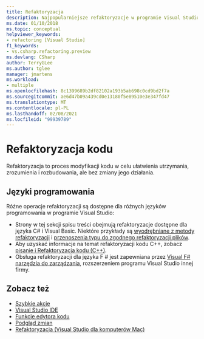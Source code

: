 ```yaml
---
title: Refaktoryzacja
description: Najpopularniejsze refaktoryzacje w programie Visual Studio z opisami i przykładami.
ms.date: 01/10/2018
ms.topic: conceptual
helpviewer_keywords:
- refactoring [Visual Studio]
f1_keywords:
- vs.csharp.refactoring.preview
ms.devlang: CSharp
author: TerryGLee
ms.author: tglee
manager: jmartens
ms.workload:
- multiple
ms.openlocfilehash: 8c1399689b2df82102a193b5ab698c0cd9bd2f7a
ms.sourcegitcommit: ae6d47b09a439cd0e13180f5e89510e3e347fd47
ms.translationtype: MT
ms.contentlocale: pl-PL
ms.lasthandoff: 02/08/2021
ms.locfileid: "99939789"
---
```

# <a name="refactor-code"></a>Refaktoryzacja kodu

Refaktoryzacja to proces modyfikacji kodu w celu ułatwienia utrzymania, zrozumienia i rozbudowania, ale bez zmiany jego działania.

## <a name="programming-languages"></a>Języki programowania

Różne operacje refaktoryzacji są dostępne dla różnych języków programowania w programie Visual Studio:

- Strony w tej sekcji spisu treści obejmują refaktoryzacje dostępne dla języka C# i Visual Basic. Niektóre przykłady są [wyodrębniane z metody refaktoryzacji](reference/extract-method.md) i [przenoszenia typu do zgodnego refaktoryzacji plików](reference/move-type-to-matching-file.md).
- Aby uzyskać informacje na temat refaktoryzacji kodu C++, zobacz [pisanie i Refaktoryzacja kodu (C++)](/cpp/ide/writing-and-refactoring-code-cpp).
- Obsługa refaktoryzacji dla języka F # jest zapewniana przez [Visual F# narzędzia do zarządzania](https://marketplace.visualstudio.com/items?itemName=FSharpSoftwareFoundation.VisualFPowerTools), rozszerzeniem programu Visual Studio innej firmy.

## <a name="see-also"></a>Zobacz też

- [Szybkie akcje](../ide/quick-actions.md)
- [Visual Studio IDE](../get-started/visual-studio-ide.md)
- [Funkcje edytora kodu](../ide/writing-code-in-the-code-and-text-editor.md)
- [Podgląd zmian](../ide/preview-changes.md)
- [Refaktoryzacja (Visual Studio dla komputerów Mac)](/visualstudio/mac/refactoring)

